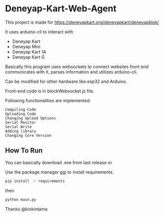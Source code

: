 # Deneyap-Kart-Web-Agent

This project is made for https://deneyapkart.org/deneyapkart/deneyapblok/

It uses arduino-cli to interact with
- Deneyap Kart
- Deneyap Mini
- Deneyap Kart 1A
- Deneyap Kart G

Basically  this program uses websockets to connect websites front end communicates with it, parses information and utilizes arduino-cli.

Can be modified for other hardware like esp32 and Arduino.

Front-end code is in blockWebsocket.js file.

Following functionalities are implemented:

    Compiling Code
    Uploading Code
    Changing Upload Options
    Serial Monitor
    Serial Write
    Adding library
    Changing Core Version


## How To Run
You can basically download .exe from last release or

Use the package manager [pip](https://pip.pypa.io/en/stable/) to install requirements.
```bash
pip install -r requirements
```
then
```bash
python main.py
```

Thanks @kinkintama

